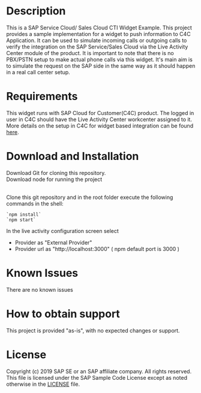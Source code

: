 # Description
This is a SAP Service Cloud/ Sales Cloud CTI Widget Example. This project provides a sample implementation for a widget to push information to C4C Application.
It can be used to simulate incoming calls or outgoing calls to verify the integration on the SAP Service/Sales Cloud via the Live Activity Center module of the product.
It is important to note that there is no PBX/PSTN setup to make actual phone calls via this widget. It's main aim is to simulate the request on the SAP side in the same way as it should happen in a real call center setup.

# Requirements
This widget runs with SAP Cloud for Customer(C4C) product.
The logged in user in C4C should have the Live Activity Center workcenter assigned to it.
More details on the setup in C4C for widget based integration can be found [here]( https://help.sap.com/viewer/5f35ee8b31e44f2786d7c2696defa2f6/1811/en-US/b3d0c82ec5de408d9fdb5e894094dc3d.html#loiob3d0c82ec5de408d9fdb5e894094dc3d).

# Download and Installation
Download Git for cloning this repository. 
<br>Download node for running the project<br>

<br>Clone this git repository and in the root folder execute the following commands in the shell:

```shell
`npm install`
`npm start`
```
In the live activity configuration screen
select 
- Provider as "External Provider"
- Provider url as "http://localhost:3000" ( npm default port is 3000 )

# Known Issues
There are no known issues

# How to obtain support
This project is provided "as-is", with no expected changes or support.  

# License
Copyright (c) 2019 SAP SE or an SAP affiliate company. All rights reserved.
This file is licensed under the SAP Sample Code License except as noted otherwise in the [LICENSE](https://github.com/SAP/cloud-c4s-cti-integration/blob/master/License.md) file.


